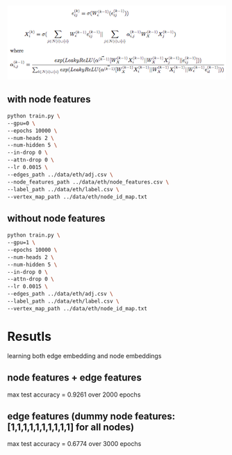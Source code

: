 ![equation](./equation.png)

## with node features
```bash
python train.py \
--gpu=0 \
--epochs 10000 \
--num-heads 2 \
--num-hidden 5 \
--in-drop 0 \
--attn-drop 0 \
--lr 0.0015 \
--edges_path ../data/eth/adj.csv \
--node_features_path ../data/eth/node_features.csv \
--label_path ../data/eth/label.csv \
--vertex_map_path ../data/eth/node_id_map.txt
```

## without node features

```bash
python train.py \
--gpu=1 \
--epochs 10000 \
--num-heads 2 \
--num-hidden 5 \
--in-drop 0 \
--attn-drop 0 \
--lr 0.0015 \
--edges_path ../data/eth/adj.csv \
--label_path ../data/eth/label.csv \
--vertex_map_path ../data/eth/node_id_map.txt
```


# Resutls
learning both edge embedding and node embeddings  
## node features + edge features
max test accuracy = 0.9261 over 2000 epochs
## edge features (dummy node features: [1,1,1,1,1,1,1,1,1,1] for all nodes)
max test accuracy = 0.6774 over 3000 epochs